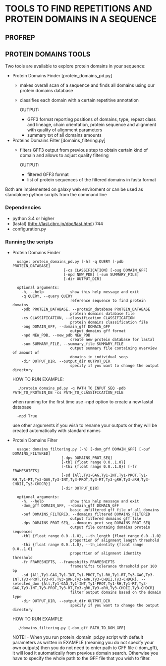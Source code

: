# TOOLS TO FIND REPETITIONS AND PROTEIN DOMAINS IN A SEQUENCE #


## PROFREP ##

## PROTEIN DOMAINS TOOLS ##
Two tools are available to explore protein domains in your sequence:
* Protein Domains Finder [protein_domains_pd.py]
	* makes overall scan of a sequence and finds all domains using our protein domains database 
	* classifies each domain with a certain repetitive annotation
		
		OUTPUT:		
		
		* GFF3 format reporting positions of domains, type, repeat class and lineage, chain orientation, protein sequence and alignment with quality of alignment parameters
		* summary txt of all domains amounts	
* Proteins Domains Filter [domains_filtering.py]
	* filters GFF3 output from previous step to obtain certain kind of domain and allows to adjust quality filtering  
	
		OUTPUT:
	
		* filtered GFF3 format 
		* list of protein sequences of the filtered domains in fasta format

Both are implemented on galaxy web enviroment or can be used as standalone python
scripts from the command line   
        
### Dependencies ###

* python 3.4 or higher 
* [lastal] (http://last.cbrc.jp/doc/last.html) 744
* configuration.py 


### Running the scripts ###


* Protein Domains Finder
	
		usage: protein_domains_pd.py [-h] -q QUERY [-pdb PROTEIN_DATABASE]
                             [-cs CLASSIFICATION] [-oug DOMAIN_GFF]
                             [-npd NEW_PDB] [-sum SUMMARY_FILE]
                             [-dir OUTPUT_DIR]

		optional arguments:
		  -h, --help            show this help message and exit
		  -q QUERY, --query QUERY
								reference sequence to find protein domains
		  -pdb PROTEIN_DATABASE, --protein_database PROTEIN_DATABASE
								protein domains database file
		  -cs CLASSIFICATION, --classification CLASSIFICATION
								protein domains classification file
		  -oug DOMAIN_GFF, --domain_gff DOMAIN_GFF
								output domains gff format
		  -npd NEW_PDB, --new_pdb NEW_PDB
								create new protein database for lastal
		  -sum SUMMARY_FILE, --summary_file SUMMARY_FILE
								output summary file containing overview of amount of
								domains in individual seqs
		  -dir OUTPUT_DIR, --output_dir OUTPUT_DIR
								specify if you want to change the output directory

	HOW TO RUN EXAMPLE:

		./protein_domains_pd.py -q PATH_TO_INPUT_SEQ -pdb PATH_TO_PROTEIN_DB -cs PATH_TO_CLASSIFICATION_FILE
	when running for the first time use -npd option to create a new lastal database

		-npd True
	use other arguments if you wish to rename your outputs or they will be created automatically with standard names 
	
* Protein Domains Filter

		usage: domains_filtering.py [-h] [-dom_gff DOMAIN_GFF] [-ouf DOMAINS_FILTERED]
                            [-dps DOMAINS_PROT_SEQ]
                            [-thl {float range 0.0..1.0}]
                            [-thi {float range 0.0..1.0}] [-fr FRAMESHIFTS]
                            [-sd {All,Ty1-GAG,Ty1-INT,Ty1-PROT,Ty1-RH,Ty1-RT,Ty3-GAG,Ty3-INT,Ty3-PROT,Ty3-RT,Ty3-gRH,Ty3-aRH,Ty3-CHDII,Ty3-CHDCR}]
                            [-dir OUTPUT_DIR]

		optional arguments:
		  -h, --help            show this help message and exit
		  -dom_gff DOMAIN_GFF, --domain_gff DOMAIN_GFF
								basic unfiltered gff file of all domains
		  -ouf DOMAINS_FILTERED, --domains_filtered DOMAINS_FILTERED
								output filtered domains gff file
		  -dps DOMAINS_PROT_SEQ, --domains_prot_seq DOMAINS_PROT_SEQ
								output file containg domains protein sequences
		  -thl {float range 0.0..1.0}, --th_length {float range 0.0..1.0}
								proportion of alignment length threshold
		  -thi {float range 0.0..1.0}, --th_identity {float range 0.0..1.0}
								proportion of alignment identity threshold
		  -fr FRAMESHIFTS, --frameshifts FRAMESHIFTS
								frameshifts tolerance threshold per 100 bp
		  -sd {All,Ty1-GAG,Ty1-INT,Ty1-PROT,Ty1-RH,Ty1-RT,Ty3-GAG,Ty3-INT,Ty3-PROT,Ty3-RT,Ty3-gRH,Ty3-aRH,Ty3-CHDII,Ty3-CHDCR}, --selected_dom {All,Ty1-GAG,Ty1-INT,Ty1-PROT,Ty1-RH,Ty1-RT,Ty3-GAG,Ty3-INT,Ty3-PROT,Ty3-RT,Ty3-gRH,Ty3-aRH,Ty3-CHDII,Ty3-CHDCR}
								filter output domains based on the domain type
		  -dir OUTPUT_DIR, --output_dir OUTPUT_DIR
								specify if you want to change the output directory


	HOW TO RUN EXAMPLE
					
		./domains_filtering.py [-dom_gff PATH_TO_DOM_GFF]
	
	NOTE! - When you run protein_domain_pd.py script with default parameters as written in EXAMPLE (meaning you do not specify your own outputs) then you do not need to enter path to GFF file (-dom_gff), it will load it automatically from previous domain search. Otherwise you have to specify the whole path to the GFF file that you wish to filter.

